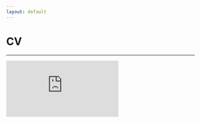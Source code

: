 ```yaml
---
layout: default
---
```

# CV
---

<div class="iframe-container">
  <iframe src="https://docs.google.com/viewer?srcid=1jwOZwp416fbD2iPgwD4ufFyyjjgGmNsH&pid=explorer&efh=false&a=v&chrome=false&embedded=true" frameborder="0" allow="accelerometer; autoplay; encrypted-media; gyroscope; picture-in-picture" loading = "lazy" allowfullscreen></iframe>
</div>
